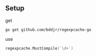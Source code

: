 ## Setup

get

```
go get github.com/bddjr/regexpcache-go
```

use

```go
regexpcache.MustCompile(`\d+`)
```
